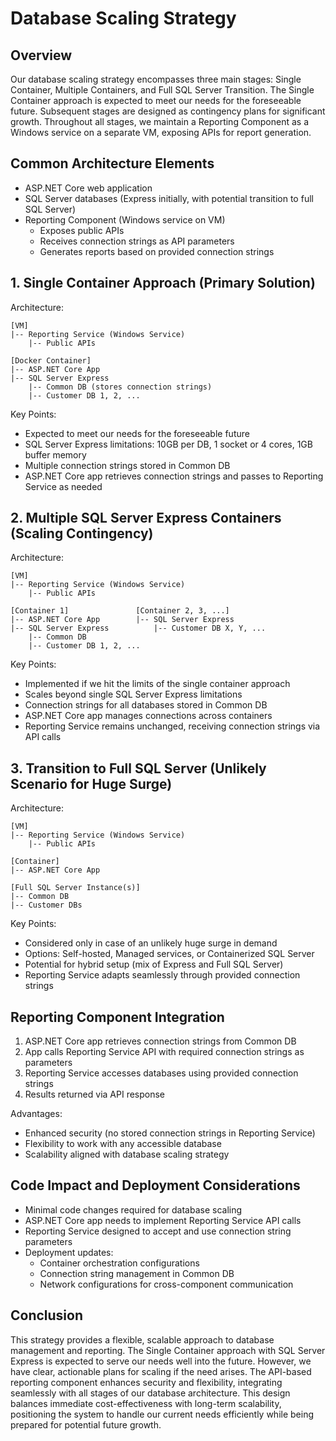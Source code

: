 # Database Scaling Strategy

## Overview

Our database scaling strategy encompasses three main stages: Single Container, Multiple Containers, and Full SQL Server Transition. The Single Container approach is expected to meet our needs for the foreseeable future. Subsequent stages are designed as contingency plans for significant growth. Throughout all stages, we maintain a Reporting Component as a Windows service on a separate VM, exposing APIs for report generation.

## Common Architecture Elements

- ASP.NET Core web application
- SQL Server databases (Express initially, with potential transition to full SQL Server)
- Reporting Component (Windows service on VM)
  - Exposes public APIs
  - Receives connection strings as API parameters
  - Generates reports based on provided connection strings

## 1. Single Container Approach (Primary Solution)

Architecture:
```
[VM]
|-- Reporting Service (Windows Service)
    |-- Public APIs

[Docker Container]
|-- ASP.NET Core App
|-- SQL Server Express
    |-- Common DB (stores connection strings)
    |-- Customer DB 1, 2, ...
```

Key Points:
- Expected to meet our needs for the foreseeable future
- SQL Server Express limitations: 10GB per DB, 1 socket or 4 cores, 1GB buffer memory
- Multiple connection strings stored in Common DB
- ASP.NET Core app retrieves connection strings and passes to Reporting Service as needed

## 2. Multiple SQL Server Express Containers (Scaling Contingency)

Architecture:
```
[VM]
|-- Reporting Service (Windows Service)
    |-- Public APIs

[Container 1]               [Container 2, 3, ...]
|-- ASP.NET Core App        |-- SQL Server Express
|-- SQL Server Express          |-- Customer DB X, Y, ...
    |-- Common DB
    |-- Customer DB 1, 2, ...
```

Key Points:
- Implemented if we hit the limits of the single container approach
- Scales beyond single SQL Server Express limitations
- Connection strings for all databases stored in Common DB
- ASP.NET Core app manages connections across containers
- Reporting Service remains unchanged, receiving connection strings via API calls

## 3. Transition to Full SQL Server (Unlikely Scenario for Huge Surge)

Architecture:
```
[VM]
|-- Reporting Service (Windows Service)
    |-- Public APIs

[Container]
|-- ASP.NET Core App

[Full SQL Server Instance(s)]
|-- Common DB
|-- Customer DBs
```

Key Points:
- Considered only in case of an unlikely huge surge in demand
- Options: Self-hosted, Managed services, or Containerized SQL Server
- Potential for hybrid setup (mix of Express and Full SQL Server)
- Reporting Service adapts seamlessly through provided connection strings

## Reporting Component Integration

1. ASP.NET Core app retrieves connection strings from Common DB
2. App calls Reporting Service API with required connection strings as parameters
3. Reporting Service accesses databases using provided connection strings
4. Results returned via API response

Advantages:
- Enhanced security (no stored connection strings in Reporting Service)
- Flexibility to work with any accessible database
- Scalability aligned with database scaling strategy

## Code Impact and Deployment Considerations

- Minimal code changes required for database scaling
- ASP.NET Core app needs to implement Reporting Service API calls
- Reporting Service designed to accept and use connection string parameters
- Deployment updates:
  - Container orchestration configurations
  - Connection string management in Common DB
  - Network configurations for cross-component communication

## Conclusion

This strategy provides a flexible, scalable approach to database management and reporting. The Single Container approach with SQL Server Express is expected to serve our needs well into the future. However, we have clear, actionable plans for scaling if the need arises. The API-based reporting component enhances security and flexibility, integrating seamlessly with all stages of our database architecture. This design balances immediate cost-effectiveness with long-term scalability, positioning the system to handle our current needs efficiently while being prepared for potential future growth.

